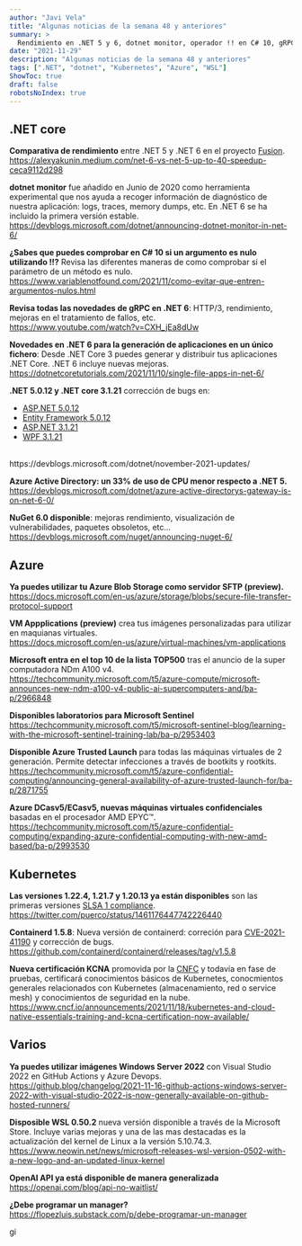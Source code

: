 ```yaml
---
author: "Javi Vela"
title: "Algunas noticias de la semana 48 y anteriores"
summary: >
  Rendimiento en .NET 5 y 6, dotnet monitor, operador !! en C# 10, gRPC en .NET 6, NuGet 6, SFTP en Azure Blog Storage, nuevas máquinas virtuales, labs para Microsoft Sentinel, Azure Trusted Launch, nuevas versiones de Kubernetes y ContainerD, certificación KCNA, OpenAI, WSL 0.5.2, etc.
date: "2021-11-29"
description: "Algunas noticias de la semana 48 y anteriores"
tags: [".NET", "dotnet", "Kubernetes", "Azure", "WSL"] 
ShowToc: true
draft: false
robotsNoIndex: true
---
```

## .NET core
**Comparativa de rendimiento** entre .NET 5 y .NET 6 en el proyecto [Fusion](https://github.com/servicetitan/Stl.Fusion).
<br/>
https://alexyakunin.medium.com/net-6-vs-net-5-up-to-40-speedup-ceca9112d298
<!-- #dotnet #microsoft #performance -->

**dotnet monitor** fue añadido en Junio de 2020 como herramienta experimental que nos ayuda a recoger información de diagnóstico de nuestra aplicación: logs, traces, memory dumps, etc. En .NET 6 se ha incluido la primera versión estable.
<br/>
https://devblogs.microsoft.com/dotnet/announcing-dotnet-monitor-in-net-6/
<!-- #dotnet #microsoft #monitor -->

**¿Sabes que puedes comprobar en C# 10 si un argumento es nulo utilizando !!?** Revisa las diferentes maneras de como comprobar si el parámetro de un método es nulo. 
https://www.variablenotfound.com/2021/11/como-evitar-que-entren-argumentos-nulos.html
<!-- #dotnet #microsoft #csharp #arguments -->

**Revisa todas las novedades de gRPC en .NET 6**: HTTP/3, rendimiento, mejoras en el tratamiento de fallos, etc.
<br/>
https://www.youtube.com/watch?v=CXH_jEa8dUw
<!-- #dotnet #microsoft #gRPC -->

**Novedades en .NET 6 para la generación de aplicaciones en un único fichero**: Desde .NET Core 3 puedes generar y distribuir tus aplicaciones .NET Core. .NET 6 incluye nuevas mejoras.
<br/>
https://dotnetcoretutorials.com/2021/11/10/single-file-apps-in-net-6/
<!-- #dotnet #microsoft #build #deploy -->


**.NET 5.0.12 y .NET core 3.1.21** corrección de bugs en:
- [ASP.NET 5.0.12](https://github.com/dotnet/aspnetcore/issues?q=milestone%3A5.0.12++is%3Aclosed+label%3Aservicing-approved+)
- [Entity Framework 5.0.12](https://github.com/dotnet/efcore/issues?q=milestone%3A5.0.12++is%3Aclosed+label%3Aservicing-approved+)
- [ASP.NET 3.1.21](https://github.com/dotnet/aspnetcore/issues?q=milestone%3A3.1.21++is%3Aclosed+label%3Aservicing-approved+)
- [WPF 3.1.21](https://github.com/dotnet/wpf/issues?q=milestone%3A3.1.21++is%3Aclosed+label%3Aservicing-approved+)
<br/>
https://devblogs.microsoft.com/dotnet/november-2021-updates/
<!-- #dotnet #microsoft #updates -->


**Azure Active Directory: un 33% de uso de CPU menor respecto a .NET 5.**
<br/>
https://devblogs.microsoft.com/dotnet/azure-active-directorys-gateway-is-on-net-6-0/
<!-- #dotnet #azure #microsoft #ad #ActiveDirectory -->

**NuGet 6.0 disponible**: mejoras rendimiento, visualización de vulnerabilidades, paquetes obsoletos, etc...
<br/>
https://devblogs.microsoft.com/nuget/announcing-nuget-6/
<!-- #dotnet #microsoft #nuget #packages -->

## Azure
**Ya puedes utilizar tu Azure Blob Storage como servidor SFTP (preview).** 
<br/>
https://docs.microsoft.com/en-us/azure/storage/blobs/secure-file-transfer-protocol-support
<!-- #azure #blob #sftp #microsoft -->

**VM Appplications (preview)** crea tus imágenes personalizadas para utilizar en maquianas virtuales.
<br/>
https://docs.microsoft.com/en-us/azure/virtual-machines/vm-applications
<!-- #azure #virtualmachines #vm #microsoft #applications -->

**Microsoft entra en el top 10 de la lista TOP500** tras el anuncio de la super computadora NDm A100 v4.
<br/>
https://techcommunity.microsoft.com/t5/azure-compute/microsoft-announces-new-ndm-a100-v4-public-ai-supercomputers-and/ba-p/2966848
<!-- #azure #virtualmachines #vm #microsoft #top500 #ia -->

**Disponibles laboratorios para Microsoft Sentinel**
<br/>
https://techcommunity.microsoft.com/t5/microsoft-sentinel-blog/learning-with-the-microsoft-sentinel-training-lab/ba-p/2953403
<!-- #azure #labs #microsoft #sentinel -->

**Disponible Azure Trusted Launch** para todas las máquinas virtuales de 2 generación. Permite detectar infecciones a través de bootkits y rootkits.
<br/>
https://techcommunity.microsoft.com/t5/azure-confidential-computing/announcing-general-availability-of-azure-trusted-launch-for/ba-p/2871755
<!-- #azure #microsoft #TrustedLaunch #secureboot -->

**Azure DCasv5/ECasv5, nuevas máquinas virtuales confidenciales** basadas en el procesador AMD EPYC™.
<br/>
https://techcommunity.microsoft.com/t5/azure-confidential-computing/expanding-azure-confidential-computing-with-new-amd-based/ba-p/2993530
<!-- #azure #virtualmachines #vm #microsoft #ConfidentialComputing epyc -->

## Kubernetes
**Las versiones 1.22.4, 1.21.7 y 1.20.13 ya están disponibles** son las primeras versiones [SLSA 1 compliance](https://github.com/kubernetes/release/issues/2267).
<br/>
https://twitter.com/puerco/status/1461176447742226440
<!-- #cloud #kubernetes #SLSA -->

**Containerd 1.5.8**: Nueva versión de containerd: correción para [CVE-2021-41190](https://github.com/opencontainers/distribution-spec/security/advisories/GHSA-mc8v-mgrf-8f4m) y corrección de bugs.
<br/>
https://github.com/containerd/containerd/releases/tag/v1.5.8
<!-- #cloud #kubernetes #containerd -->

**Nueva certificación KCNA** promovida por la [CNFC](https://www.cncf.io/) y todavía en fase de pruebas, certificará conocimientos básicos de Kubernetes, conocmientos generales relacionados con Kubernetes (almacenamiento, red o service mesh) y conocimientos de seguridad en la nube.
<br/>
https://www.cncf.io/announcements/2021/11/18/kubernetes-and-cloud-native-essentials-training-and-kcna-certification-now-available/
<!-- #cloud #kubernetes #kcna #certificaciones -->

## Varios
**Ya puedes utilizar imágenes Windows Server 2022** con Visual Studio 2022 en GitHub Actions y Azure Devops.
<br/>
https://github.blog/changelog/2021-11-16-github-actions-windows-server-2022-with-visual-studio-2022-is-now-generally-available-on-github-hosted-runners/
<!-- #cloud #github #azure #windows #windowsServer #visualstudio -->

**Disposible WSL 0.50.2** nueva versión disponible a través de la Microsoft Store. Incluye varias mejoras y una de las mas destacadas es la actualización del kernel de Linux a la versión 5.10.74.3.
<br/>
https://www.neowin.net/news/microsoft-releases-wsl-version-0502-with-a-new-logo-and-an-updated-linux-kernel
<!-- #cloud #microsoft #wsl -->

**OpenAI API ya está disponible de manera generalizada**
<br/>
https://openai.com/blog/api-no-waitlist/
<!-- #openai -->

**¿Debe programar un manager?**
<br/>
https://flopezluis.substack.com/p/debe-programar-un-manager
<!-- @flopezluis -->gi